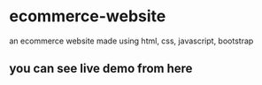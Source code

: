 # ecommerce-website
an ecommerce website made using html, css, javascript, bootstrap

<h2>you can see live demo from here</h2>
<a src="https://kausar100-ecommerce-website.netlify.app/" target="_blank"/>
